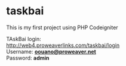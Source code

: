 # taskbai
This is my first project using PHP Codeigniter

TAskBai login: <br>
http://web4.proweaverlinks.com/taskbai/login <br>
Username: <strong>oouano@proweaver.net</strong> <br> 
Password: <strong>admin</strong> <br>
